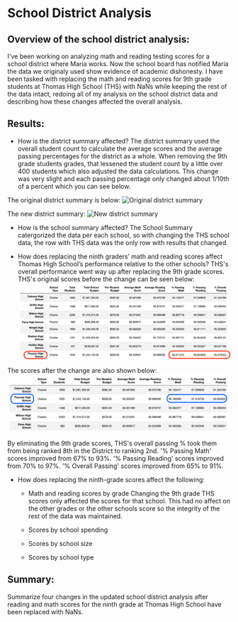 # School District Analysis

## Overview of the school district analysis: 
I've been working on analyzing math and reading testing scores for a school district where Maria works.  Now the school board has notified Maria the data we originaly used show evidence of academic dishonesty. I have been tasked with replacing the math and reading scores for 9th grade students at Thomas High School (THS) with NaNs while keeping the rest of the data intact, redoing all of my analysis on the school district data and describing how these changes affected the overall analysis.

## Results: 
- How is the district summary affected?
The district summary used the overall student count to calculate the average scores and the average passing percentages for the district as a whole. When removing the 9th grade students grades, that lessened the student count by a little over 400 students which also adjusted the data calculations. This change was very slight and each passing percentage only changed about 1/10th of a percent which you can see below. 

The original district summary is below:
![Original district summary]()

The new district summary:
![New district summary]()


- How is the school summary affected?
The School Summary catergorized the data per each school, so with changing the THS school data, the row with THS data was the only row with results that changed. 

- How does replacing the ninth graders’ math and reading scores affect Thomas High School’s performance relative to the other schools?
THS's overall performance went way up after replacing the 9th grade scores. THS's original scores before the change can be seen below:
![Chart with original scoring % for THS](https://github.com/ereekaj/School_District_Analysis/blob/main/Resources/THSscreenshotOLD.png)


The scores after the change are also shown below:  
![Chart with updated scoring % for THS](https://github.com/ereekaj/School_District_Analysis/blob/main/Resources/THSscreenshotNEW.png)

By eliminating the 9th grade scores, THS's overall passing % took them from being ranked 8th in the District to ranking 2nd.  '% Passing Math' scores improved from 67% to 93%. '% Passing Reading' scores improved from 70% to 97%.  '% Overall Passing' scores improved from 65% to 91%.  

- How does replacing the ninth-grade scores affect the following:
  - Math and reading scores by grade
  Changing the 9th grade THS scores only affected the scores for that school. This had no affect on the other grades or the other schools score so the integrity of the rest of the data was maintained. 
  
  - Scores by school spending
  
  
  - Scores by school size
  
  
  - Scores by school type


## Summary: 
Summarize four changes in the updated school district analysis after reading and math scores for the ninth grade at Thomas High School have been replaced with NaNs.
